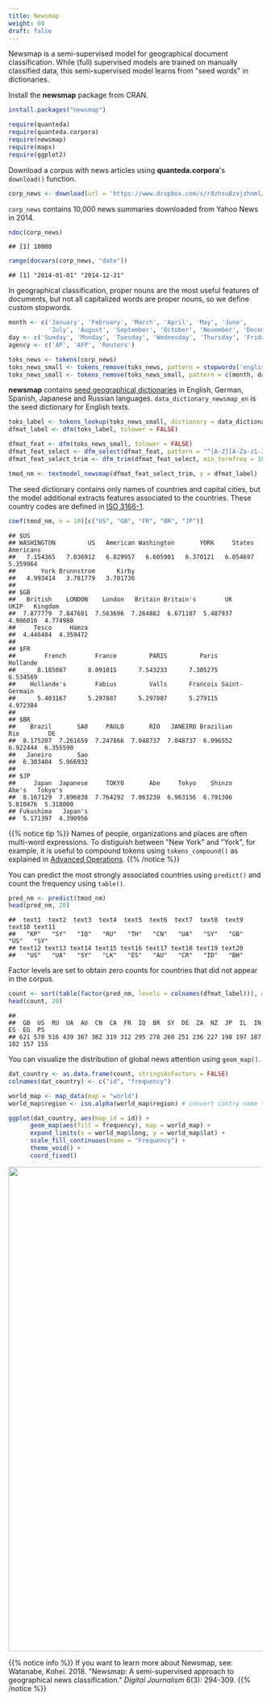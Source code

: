 ```yaml
---
title: Newsmap
weight: 60
draft: false
---
```


Newsmap is a semi-supervised model for geographical document classification. While (full) supervised models are trained on manually classified data, this semi-supervised model learns from "seed words" in dictionaries. 

Install the **newsmap** package from CRAN.


```r
install.packages("newsmap")
```


```r
require(quanteda)
require(quanteda.corpora)
require(newsmap)
require(maps)
require(ggplot2)
```

Download a corpus with news articles using **quanteda.corpora**'s `download()` function.


```r
corp_news <- download(url = 'https://www.dropbox.com/s/r8zhsu8zvjzhnml/data_corpus_yahoonews.rds?dl=1')
```



`corp_news` contains 10,000 news summaries downloaded from Yahoo News in 2014.


```r
ndoc(corp_news)
```

```
## [1] 10000
```

```r
range(docvars(corp_news, "date"))
```

```
## [1] "2014-01-01" "2014-12-31"
```

In geographical classification, proper nouns are the most useful features of documents, but not all capitalized words are proper nouns, so we define custom stopwords.


```r
month <- c('January', 'February', 'March', 'April', 'May', 'June',
           'July', 'August', 'September', 'October', 'November', 'December')
day <- c('Sunday', 'Monday', 'Tuesday', 'Wednesday', 'Thursday', 'Friday', 'Saturday')
agency <- c('AP', 'AFP', 'Reuters')
```


```r
toks_news <- tokens(corp_news)
toks_news_small <- tokens_remove(toks_news, pattern = stopwords('english'), valuetype = 'fixed', padding = TRUE)
toks_news_small <- tokens_remove(toks_news_small, pattern = c(month, day, agency), valuetype = 'fixed', padding = TRUE)
```

**newsmap** contains [seed geographical dictionaries](https://github.com/koheiw/newsmap/tree/master/dict) in English, German, Spanish, Japanese and Russian languages. `data_dictionary_newsmap_en` is the seed dictionary for English texts.


```r
toks_label <- tokens_lookup(toks_news_small, dictionary = data_dictionary_newsmap_en, levels = 3) # level 3 is countries
dfmat_label <- dfm(toks_label, tolower = FALSE)

dfmat_feat <- dfm(toks_news_small, tolower = FALSE)
dfmat_feat_select <- dfm_select(dfmat_feat, pattern = "^[A-Z][A-Za-z1-2]+", valuetype = 'regex', case_insensitive = FALSE)
dfmat_feat_select_trim <- dfm_trim(dfmat_feat_select, min_termfreq = 10)

tmod_nm <- textmodel_newsmap(dfmat_feat_select_trim, y = dfmat_label)
```

The seed dictionary contains only names of countries and capital cities, but the model additional extracts features associated to the countries. These country codes are defined in [ISO 3166-1](https://en.wikipedia.org/wiki/ISO_3166-1_alpha-2).


```r
coef(tmod_nm, n = 10)[c("US", "GB", "FR", "BR", "JP")]
```

```
## $US
## WASHINGTON         US   American Washington       YORK     States  Americans 
##   7.154365   7.036912   6.829957   6.605901   6.370121   6.054697   5.359964 
##       York Brunnstrom      Kirby 
##   4.993414   3.781779   3.701736 
## 
## $GB
##   British    LONDON    London   Britain Britain's        UK      UKIP   Kingdom 
##  7.877779  7.847681  7.563696  7.264882  6.671107  5.487937  4.906016  4.774988 
##     Tesco     Hamza 
##  4.446484  4.359472 
## 
## $FR
##        French        France         PARIS         Paris      Hollande 
##      8.185087      8.091015      7.543233      7.305275      6.534569 
##    Hollande's        Fabius         Valls      Francois Saint-Germain 
##      5.403167      5.297807      5.297807      5.279115      4.972384 
## 
## $BR
##    Brazil       SAO     PAULO       RIO   JANEIRO Brazilian       Rio        DE 
##  8.175207  7.261659  7.247866  7.048737  7.048737  6.996552  6.922444  6.355590 
##   Janeiro       Sao 
##  6.303404  5.966932 
## 
## $JP
##     Japan  Japanese     TOKYO       Abe     Tokyo    Shinzo     Abe's   Tokyo's 
##  8.167129  7.896838  7.764292  7.063239  6.963156  6.791306  5.810476  5.318000 
## Fukushima   Japan's 
##  5.171397  4.390956
```

{{% notice tip %}}
Names of people, organizations and places are often multi-word expressions. To distiguish between "New York" and "York", for example, it is useful to compound tokens using `tokens_compound()` as explained in [Advanced Operations](../advanced-operations/compound-mutiword-expressions/).
{{% /notice %}}

You can predict the most strongly associated countries using `predict()` and count the frequency using `table()`. 


```r
pred_nm <- predict(tmod_nm)
head(pred_nm, 20)
```

```
##  text1  text2  text3  text4  text5  text6  text7  text8  text9 text10 text11 
##   "KP"   "SY"   "IQ"   "RU"   "TH"   "CN"   "UA"   "SY"   "GB"   "US"   "SY" 
## text12 text13 text14 text15 text16 text17 text18 text19 text20 
##   "US"   "UA"   "SY"   "LK"   "ES"   "AU"   "CR"   "ID"   "BH"
```

Factor levels are set to obtain zero counts for countries that did not appear in the corpus.


```r
count <- sort(table(factor(pred_nm, levels = colnames(dfmat_label))), decreasing = TRUE)
head(count, 20)
```

```
## 
##  GB  US  RU  UA  AU  CN  CA  FR  IQ  BR  SY  DE  ZA  NZ  JP  IL  IN  ES  EG  PS 
## 621 578 516 439 367 362 319 312 295 278 260 251 236 227 198 197 187 182 157 155
```

You can visualize the distribution of global news attention using `geom_map()`.


```r
dat_country <- as.data.frame(count, stringsAsFactors = FALSE)
colnames(dat_country) <- c("id", "frequency")

world_map <- map_data(map = "world")
world_map$region <- iso.alpha(world_map$region) # convert contry name to ISO code

ggplot(dat_country, aes(map_id = id)) +
      geom_map(aes(fill = frequency), map = world_map) +
      expand_limits(x = world_map$long, y = world_map$lat) +
      scale_fill_continuous(name = "Frequency") +
      theme_void() +
      coord_fixed()
```

<img src="/machine-learning/newsmap.en_files/figure-html/unnamed-chunk-12-1.png" width="960" />

{{% notice info %}}
If you want to learn more about Newsmap, see:  
Watanabe, Kohei. 2018. "Newsmap: A semi-supervised approach to geographical news classification." _Digital Journalism_ 6(3): 294-309.
{{% /notice %}}
